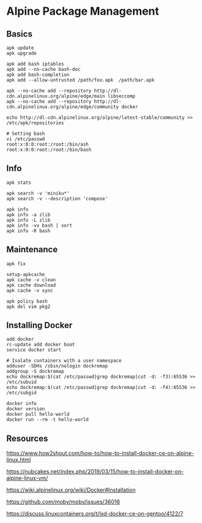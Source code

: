 # Alpine Package Management

## Basics
```shell
apk update
apk upgrade

apk add bash iptables
apk add --no-cache bash-doc 
apk add bash-completion
apk add --allow-untrusted /path/foo.apk  /path/bar.apk 

apk --no-cache add --repository http://dl-cdn.alpinelinux.org/alpine/edge/main libseccomp
apk --no-cache add --repository http://dl-cdn.alpinelinux.org/alpine/edge/community docker

echo http://dl-cdn.alpinelinux.org/alpine/latest-stable/community >> /etc/apk/repositories

# Setting bash
vi /etc/passwd
root:x:0:0:root:/root:/bin/ash 
root:x:0:0:root:/root:/bin/bash
```

## Info
```shell
apk stats

apk search -v 'miniku*' 
apk search -v --description 'compose'

apk info
apk info -a zlib
apk info -L zlib
apk info -vv bash | sort
apk info -R bash
```

## Maintenance
```shell
apk fix 

setup-apkcache
apk cache -v clean
apk cache download
apk cache -v sync 

apk policy bash
apk del vim pkg2
```

## Installing Docker
```shell
add docker
rc-update add docker boot
service docker start

# Isolate containers with a user namespace
adduser -SDHs /sbin/nologin dockremap
addgroup -S dockremap
echo dockremap:$(cat /etc/passwd|grep dockremap|cut -d: -f3):65536 >> /etc/subuid
echo dockremap:$(cat /etc/passwd|grep dockremap|cut -d: -f4):65536 >> /etc/subgid

docker info
docker version
docker pull hello-world
docker run --rm -t hello-world
```

## Resources
https://www.how2shout.com/how-to/how-to-install-docker-ce-on-alpine-linux.html

https://nubcakes.net/index.php/2019/03/15/how-to-install-docker-on-alpine-linux-vm/

https://wiki.alpinelinux.org/wiki/Docker#Installation

https://github.com/moby/moby/issues/36016

https://discuss.linuxcontainers.org/t/lxd-docker-ce-on-gentoo/4122/7
